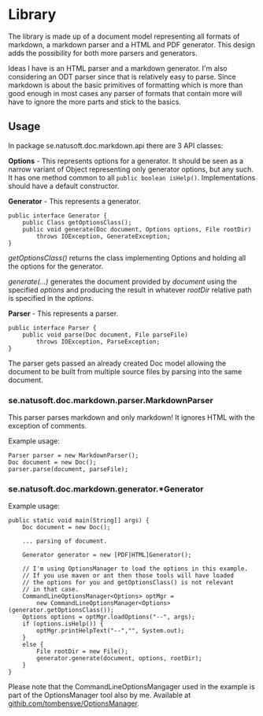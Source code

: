 # Library

The library is made up of a document model representing all formats of markdown, a markdown parser and
a HTML and PDF generator. This design adds the possibility for both more parsers and generators.

Ideas I have is an HTML parser and a markdown generator. I'm also considering an ODT parser since
that is relatively easy to parse. Since markdown is about the basic primitives of formatting which
is more than good enough in most cases any parser of formats that contain more will have to ignore
the more parts and stick to the basics.

## Usage

In package se.natusoft.doc.markdown.api there are 3 API classes:

__Options__ - This represents options for a generator. It should be seen as a narrow variant of Object
              representing only generator options, but any such. It has one method common to all
              `public boolean isHelp()`. Implementations should have a default constructor.
              
__Generator__ - This represents a generator.

	public interface Generator {
    	public Class getOptionsClass();
    	public void generate(Doc document, Options options, File rootDir) 
    	    throws IOException, GenerateException;
	}

_getOptionsClass()_ returns the class implementing Options and holding all the options for the generator.

_generate(...)_ generates the document provided by _document_ using the specified _options_ and producing
the result in whatever _rootDir_ relative path is specified in the _options_.

__Parser__ - This represents a parser.

	public interface Parser {
		public void parse(Doc document, File parseFile) 
		    throws IOException, ParseException;
	}

The parser gets passed an already created Doc model allowing the document to be built from multiple
source files by parsing into the same document. 

### se.natusoft.doc.markdown.parser.MarkdownParser

This parser parses markdown and only markdown! It ignores HTML with the exception of comments. 

Example usage:

	Parser parser = new MarkdownParser();
	Doc document = new Doc();
	parser.parse(document, parseFile);
	

### se.natusoft.doc.markdown.generator.*Generator

Example usage:

    public static void main(String[] args) {
    	Doc document = new Doc();
    
    	... parsing of document.

		Generator generator = new [PDF|HTML]Generator();
	
		// I'm using OptionsManager to load the options in this example.
		// If you use maven or ant then those tools will have loaded
		// the options for you and getOptionsClass() is not relevant
		// in that case.
    	CommandLineOptionsManager<Options> optMgr = 
        	new CommandLineOptionsManager<Options>(generator.getOptionsClass());
    	Options options = optMgr.loadOptions("--", args);
    	if (options.isHelp()) {
    		optMgr.printHelpText("--","", System.out);
    	}
    	else {
        	File rootDir = new File();
    		generator.generate(document, options, rootDir);
    	}
    }
    
Please note that the CommandLineOptionsMangager used in the example is part of the OptionsManager
tool also by me. Available at [githib.com/tombensve/OptionsManager](https://githib.com/tombensve/OptionsManager).

	




